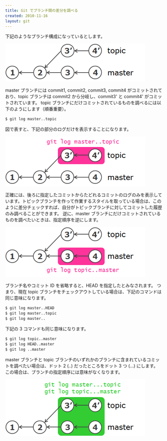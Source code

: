 ```yaml
---
title: Git でブランチ間の差分を調べる
created: 2010-11-16
layout: git
---
```


下記のようなブランチ構成になっているとします。

![git-log-diff-between-branches1.png](git-log-diff-between-branches1.png)

master ブランチには commit1, commit2, commit3, commit4 がコミットされており、topic ブランチは commit2 から分岐し、commit3' と commit4' がコミットされています。
topic ブランチにだけコミットされているものを調べるには以下のようにします（順番重要）。

```bash
$ git log master..topic
```

図で表すと、下記の部分のログだけを表示することになります。

![git-log-diff-between-branches2.png](git-log-diff-between-branches2.png)

正確には、後ろに指定したコミットからたどれるコミットのログのみを表示しています。トピックブランチを作って作業するスタイルを取っている場合は、このように差分チェックすれば、自分がトピックブランチに対してコミットした履歴のみ調べることができます。
逆に、master ブランチにだけコミットされているものを調べたいときは、指定順序を逆にします。

![git-log-diff-between-branches3.png](git-log-diff-between-branches3.png)

ブランチ名やコミット ID を省略すると、HEAD を指定したとみなされます。
つまり、現在 topic ブランチをチェックアウトしている場合は、下記のコマンドは同じ意味になります。

```bash
$ git log master..HEAD
$ git log master..topic
$ git log master..
```

下記の 3 コマンドも同じ意味になります。

```bash
$ git log topic..master
$ git log HEAD..master
$ git log ..master
```

master ブランチと topic ブランチのいずれかのブランチに含まれているコミットを調べたい場合は、ドット 2 (..) だったところをドット 3 つ (...) にします。
この場合は、ブランチの指定順序には意味がなくなります。

![git-log-diff-between-branches4.png](git-log-diff-between-branches4.png)

